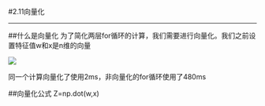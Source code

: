 #2.11向量化

---
##什么是向量化
为了简化两层for循环的计算，我们需要进行向量化。我们之前设置特征值w和x是n维的向量

![](https://cdn.jsdelivr.net/gh/tj-messi/picture/1725168227648.png)

同一个计算向量化了使用2ms，非向量化的for循环使用了480ms

##向量化公式
Z=np.dot(w,x)